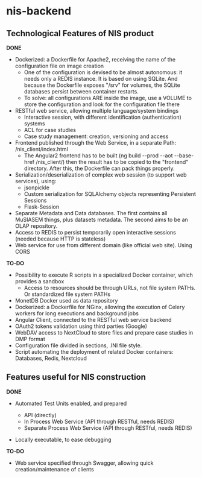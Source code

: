 # nis-backend

## Technological Features of NIS product

**DONE**
* Dockerized: a Dockerfile for Apache2, receiving the name of the configuration file on image creation
  * One of the configuration is devised to be almost autonomous: it needs only a REDIS instance. It is based on
  using SQLite. And because the Dockerfile exposes "/srv" for volumes, the SQLite databases persist between container restarts.
  * To solve: all configurations ARE inside the image, use a VOLUME to store the configuration and look
    for the configuration file there
* RESTful web service, allowing multiple language/system bindings
  * Interactive session, with different identification (authentication) systems
  * ACL for case studies
  * Case study management: creation, versioning and access
* Frontend published through the Web Service, in a separate Path: /nis_client/index.html
  * The Angular2 frontend has to be built (ng build --prod --aot --base-href /nis_client/) then the result
  has to be copied to the "frontend" directory. After this, the Dockerfile can pack things properly. 
* Serialization/deserialization of complex web session (to support web services), using:
  * jsonpickle
  * Custom serialization for SQLAlchemy objects representing Persistent Sessions
  * Flask-Session
* Separate Metadata and Data databases. The first contains all MuSIASEM things, plus datasets metadata. The second aims
  to be an OLAP repository.
* Access to REDIS to persist temporarily open interactive sessions (needed because HTTP is stateless)
* Web service for use from different domain (like official web site). Using CORS

**TO-DO**
* Possibility to execute R scripts in a specialized Docker container, which provides a sandbox
  * Access to resources should be through URLs, not file system PATHs. Or standardized file system PATHs
* MonetDB Docker used as data repository
* Dockerized: a Dockerfile for NGinx, allowing the execution of Celery workers for long executions and background jobs
* Angular Client, connected to the RESTful web service backend
* OAuth2 tokens validation using third parties (Google)
* WebDAV access to NextCloud to store files and prepare case studies in DMP format
* Configuration file divided in sections, .INI file style.
* Script automating the deployment of related Docker containers: Databases, Redis, Nextcloud

## Features useful for NIS construction

**DONE**
* Automated Test Units enabled, and prepared
  * API (directly)
  * In Process Web Service (API through RESTful, needs REDIS)
  * Separate Process Web Service (API through RESTful, needs REDIS)

* Locally executable, to ease debugging

**TO-DO**
* Web service specified through Swagger, allowing quick creation/maintenance of clients
